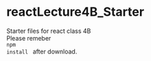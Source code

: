 # reactLecture4B_Starter
Starter files for react class 4B<br>
Please remeber <br>
<code>npm install </code>
after download.
